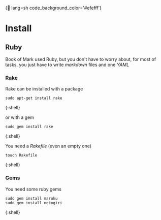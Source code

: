 {:shell:    lang=sh code_background_color='#efefff'}
# Install

## Ruby

Book of Mark used Ruby, but you don't have to worry about, for most of tasks,
you just have to write *markdown* files and one *YAML*

### Rake

Rake can be installed with a package

	sudo apt-get install rake
{:shell}

or with a gem

	sudo gem install rake
{:shell}

You need a *Rakefile* (even an empty one)

	touch Rakefile
{:shell}

### Gems
You need some ruby gems

	sudo gem install maruku
	sudo gem install nokogiri
{:shell}